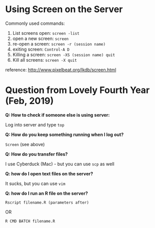 # Using Screen on the Server

Commonly used commands:

1. List screens open: `screen -list` 
2. open a new screen: `screen`
3. re-open a screen: `screen -r (session name)`
4. exiting screen: `Control-A D`
5. Killing a screen: `screen -XS (session name) quit`
6. Kill all screens: `screen -X quit`

reference: http://www.pixelbeat.org/lkdb/screen.html



# Question from Lovely Fourth Year (Feb, 2019)

**Q: How to check if someone else is using server:**

Log into server and type `top` 

**Q: How do you keep something running when I log out?**

`Screen`  (see above)

**Q: How do you transfer files?**

I use Cyberduck (Mac) - but you can use `scp` as well


**Q: how do I open text files on the server?**

It sucks, but you can use `vim`


**Q: how do I run an R file on the server?**

`Rscript filename.R (parameters after)`

OR

`R CMD BATCH filename.R`
